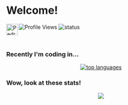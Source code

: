 # Welcome!

 <a href="https://www.linkedin.com/in/pedro-m-correia/">
    <img align="left" alt="Pedro | Linkedin" width="30px" src="https://image.flaticon.com/icons/png/512/174/174857.png" />
  </a>
  
![Profile Views](https://komarev.com/ghpvc/?username=pedro-m-correia) ![status](https://img.shields.io/badge/status-up-brightgreen)

<br/>

### Recently I'm coding in...

<p align="center">
  <a href="https://github.com/anuraghazra/github-readme-stats">
    <img src="https://github-readme-stats.vercel.app/api/top-langs/?username=pedromcorreia&&show_icons=true&hide_title=true&theme=radical&layout=compact&hide_border=true&border_radius=30&langs_count=15&hide=c%2B%2B,dart,html,css,%20javascript,Roff" alt="top languages"/>
  </a>
</p>

### Wow, look at these stats!

<p align="center">
  <a href="https://github.com/anuraghazra/github-readme-stats">
    <img src="https://github-readme-stats.vercel.app/api?username=pedromcorreia&&hide_border=true&border_radius=30&hide_title=true&show_icons=true&theme=radical">
  </a>
</p>
